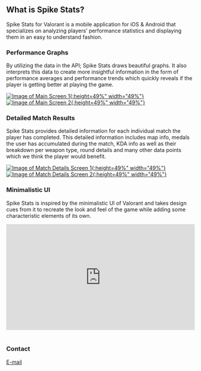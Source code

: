 ## What is Spike Stats?

Spike Stats for Valorant is a mobile application for iOS & Android that specializes on analyzing players’ performance statistics and displaying them in an easy to understand fashion.

### Performance Graphs

By utilizing the data in the API; Spike Stats draws beautiful graphs. It also interprets this data to create more insightful information in the form of performance averages and performance trends which quickly reveals if the player is getting better at playing the game.

[![Image of Main Screen 1](screenshots/framed_1.png){:height=49%" width="49%"}](screenshots/framed_1.png)
[![Image of Main Screen 2](screenshots/framed_2.png){:height=49%" width="49%"}](screenshots/framed_2.png)

### Detailed Match Results

Spike Stats provides detailed information for each individual match the player has completed. This detailed information includes map info, medals the user has accumulated during the match, KDA info as well as their breakdown per weapon type, round details and many other data points which we think the player would benefit.

[![Image of Match Details Screen 1](screenshots/framed_3.png){:height=49%" width="49%"}](screenshots/framed_3.png)
[![Image of Match Details Screen 2](screenshots/framed_4.png){:height=49%" width="49%"}](screenshots/framed_4.png)

### Minimalistic UI

Spike Stats is inspired by the minimalistic UI of Valorant and takes design cues from it to recreate the look and feel of the game while adding some characteristic elements of its own.

<style>.embed-container { position: relative; padding-bottom: 56.25%; height: 0; overflow: hidden; max-width: 100%; } .embed-container iframe, .embed-container object, .embed-container embed { position: absolute; top: 0; left: 0; width: 100%; height: 100%; }</style><div class='embed-container'><iframe src='https://www.youtube.com/embed/QWg4vfqczVI' frameborder='0' allowfullscreen></iframe></div>

<br/>

### Contact

[E-mail](mailto:crocusgames@gmail.com)
